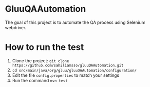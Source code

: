 # GluuQAAutomation

The goal of this project is to automate the QA process using Selenium webdriver.

# How to run the test
 
 1. Clone the project: `git clone https://github.com/sahiliamsso/gluuQAAutomation.git`
 1. `cd src/main/java/org/gluu/gluuQAAutomation/configuration/`
 1. Edit the file `config.properties` to match your settings
 1. Run the command `mvn test`
 
 
